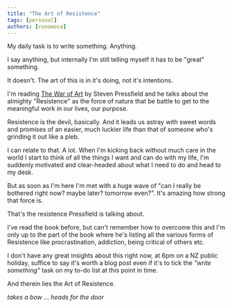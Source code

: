 ```yaml
---
title: "The Art of Resistence"
tags: [personal]
authors: [ronamosa]
---
```


My daily task is to write something. Anything.

I say anything, but internally I'm still telling myself it has to be "great" something.

It doesn't. The art of this is in it's doing, not it's intentions.

I'm reading [The War of Art](https://www.goodreads.com/book/show/1319.The_War_of_Art?ac=1&from_search=true&qid=W3UewsmnZl&rank=1) by Steven Pressfield and he talks about the almighty "Resistence" as the force of nature that be battle to get to the meaningful work in our lives, our purpose.

<!--truncate-->

Resistence is the devil, basically. And it leads us astray with sweet words and promises of an easier, much luckier life than that of someone who's grinding it out like a pleb.

I can relate to that. A lot. When I'm kicking back without much care in the world I start to think of all the things I want and can do with my life, I'm suddenly motivated and clear-headed about what I need to do and head to my desk.

But as soon as I'm here I'm met with a huge wave of "can I really be bothered right now? maybe later? tomorrow even?". It's amazing how strong that force is.

That's the resistence Pressfield is talking about.

I've read the book before, but can't remember how to overcome this and I'm only up to the part of the book where he's listing all the various forms of Resistence like procrastination, addiction, being critical of others etc.

I don't have any great insights about this right now, at 6pm on a NZ public holiday, suffice to say it's worth a blog post even if it's to tick the _"write something"_ task on my to-do list at this point in time.

And therein lies the Art of Resistence.

*takes a bow* ... *heads for the door*

